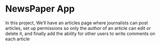# NewsPaper App

In this project, We’ll have an articles page where journalists can post articles, set up permissions so only the author of an article can edit or delete
it, and finally add the ability for other users to write comments on each article 
